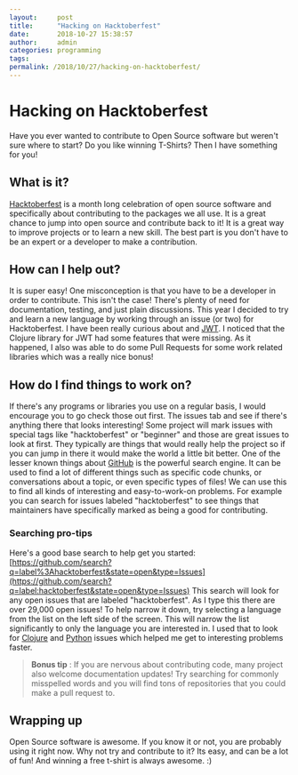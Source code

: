 ```yaml
---
layout:     post
title:      "Hacking on Hacktoberfest"
date:       2018-10-27 15:38:57
author:     admin
categories: programming
tags:  
permalink: /2018/10/27/hacking-on-hacktoberfest/
---
```

# Hacking on Hacktoberfest

Have you ever wanted to contribute to Open Source software but weren't sure where to start? Do you like winning T-Shirts? Then I have something for you! 

## What is it?

[Hacktoberfest](https://hacktoberfest.digitalocean.com/) is a month long celebration of open source software and specifically about contributing to the packages we all use. It is a great chance to jump into open source and contribute back to it! It is a great way to improve projects or to learn a new skill. The best part is you don't have to be an expert or a developer to make a contribution. 

## How can I help out?

It is super easy! One misconception is that you have to be a developer in order to contribute. This isn't the case! There's plenty of need for documentation, testing, and just plain discussions. This year I decided to try and learn a new language by working through an issue (or two) for Hacktoberfest. I have been really curious about [ ](https://clojure.org/) and [JWT](https://jwt.io). I noticed that the Clojure library for JWT had some features that were missing. As it happened, I also was able to do some Pull Requests for some work related libraries which was a really nice bonus! 

## How do I find things to work on?

If there's any programs or libraries you use on a regular basis, I would encourage you to go check those out first. The issues tab and see if there's anything there that looks interesting! Some project will mark issues with special tags like "hacktoberfest" or "beginner" and those are great issues to look at first. They typically are things that would really help the project so if you can jump in there it would make the world a little bit better. One of the lesser known things about [GitHub](https://github.com) is the powerful search engine. It can be used to find a lot of different things such as specific code chunks, or conversations about a topic, or even specific types of files! We can use this to find all kinds of interesting and easy-to-work-on problems. For example you can search for issues labeled "hacktoberfest" to see things that maintainers have specifically marked as being a good for contributing. 

### Searching pro-tips

Here's a good base search to help get you started: [https://github.com/search?q=label%3Ahacktoberfest&state=open&type=Issues](https://github.com/search?q=label:hacktoberfest&state=open&type=Issues) This search will look for any open issues that are labeled "hacktoberfest". As I type this there are over 29,000 open issues! To help narrow it down, try selecting a language from the list on the left side of the screen. This will narrow the list significantly to only the language you are interested in. I used that to look for [Clojure](https://github.com/search?l=Clojure&q=state:open%20label:hacktoberfest&type=Issues) and [Python](https://github.com/search?l=Python&q=state:open%20label:hacktoberfest&type=Issues) issues which helped me get to interesting problems faster. 

> **Bonus tip** : If you are nervous about contributing code, many project also welcome documentation updates! Try searching for commonly misspelled words and you will find tons of repositories that you could make a pull request to. 

## Wrapping up

Open Source software is awesome. If you know it or not, you are probably using it right now. Why not try and contribute to it? Its easy, and can be a lot of fun! And winning a free t-shirt is always awesome. :)

